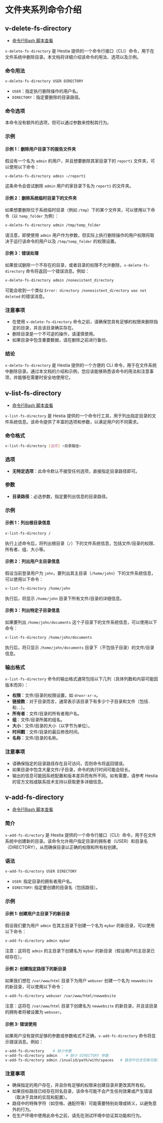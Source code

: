# 文件夹系列命令介绍

## v-delete-fs-directory

* [命令行Bash 脚本查看](https://hestiamb.org/bin/v-delete-fs-directory)

`v-delete-fs-directory` 是 Hestia 提供的一个命令行接口（CLI）命令，用于在文件系统中删除目录。本文档将详细介绍该命令的用法、选项以及示例。

### 命令用法

```bash
v-delete-fs-directory USER DIRECTORY
```

- `USER`：指定执行删除操作的用户名。
- `DIRECTORY`：指定要删除的目录路径。

### 命令选项

本命令没有额外的选项，但可以通过参数来控制其行为。

### 示例

#### 示例 1：删除用户目录下的报告文件夹

假设有一个名为 `admin` 的用户，并且想要删除其家目录下的 `report1` 文件夹，可以使用以下命令：

```bash
v-delete-fs-directory admin ~/report1
```

这条命令会尝试删除 `admin` 用户的家目录下名为 `report1` 的文件夹。

#### 示例 2：删除系统临时目录下的文件夹

如果想要删除位于系统临时目录（例如 `/tmp`）下的某个文件夹，可以使用以下命令（以 `temp_folder` 为例）：

```bash
v-delete-fs-directory admin /tmp/temp_folder
```

请注意，即使使用 `admin` 用户作为参数，但实际上执行删除操作的用户权限将取决于运行该命令的用户以及 `/tmp/temp_folder` 的权限设置。

#### 示例 3：错误处理

如果尝试删除一个不存在的目录，或者目录的权限不允许删除，`v-delete-fs-directory` 命令将返回一个错误消息。例如：

```bash
v-delete-fs-directory admin /nonexistent_directory
```

可能会收到一个类似 `Error: directory /nonexistent_directory was not deleted` 的错误消息。

### 注意事项

- 在使用 `v-delete-fs-directory` 命令之前，请确保您具有足够的权限来删除指定的目录，并且该目录确实存在。
- 删除目录是一个不可逆的操作，请谨慎使用。
- 如果目录中包含重要数据，请在删除之前进行备份。

### 结论

`v-delete-fs-directory` 是 Hestia 提供的一个方便的 CLI 命令，用于在文件系统中删除目录。通过本文档的介绍和示例，您应该能够熟悉该命令的用法和注意事项，并能够在需要时安全地使用它。

## v-list-fs-directory

* [命令行Bash 脚本查看](https://hestiamb.org/bin/v-list-fs-directory)

`v-list-fs-directory` 是 Hestia 提供的一个命令行工具，用于列出指定目录的文件系统信息。该命令提供了丰富的选项和参数，以满足用户的不同需求。

### 命令格式

```bash
v-list-fs-directory [选项] <目录路径>
```

### 选项

* **无特定选项**：此命令默认不接受任何选项，直接指定目录路径即可。

### 参数

* **目录路径**：必选参数，指定要列出信息的目录路径。

### 示例

#### 示例 1：列出根目录信息

```bash
v-list-fs-directory /
```

执行上述命令后，将列出根目录（`/`）下的文件系统信息，包括文件/目录的权限、所有者、组、大小等。

#### 示例 2：列出用户主目录信息

假设当前登录用户为 `john`，要列出其主目录（`/home/john`）下的文件系统信息，可以使用以下命令：

```bash
v-list-fs-directory /home/john
```

执行后，将显示 `/home/john` 目录下所有文件/目录的详细信息。

#### 示例 3：列出特定子目录信息

如果要列出 `/home/john/documents` 这个子目录下的文件系统信息，可以使用以下命令：

```bash
v-list-fs-directory /home/john/documents
```

执行后，将只显示 `/home/john/documents` 目录下（不包括子目录）的文件/目录信息。

### 输出格式

`v-list-fs-directory` 命令的输出格式通常包括以下几列（具体列数和内容可能因版本而异）：

* **权限**：文件/目录的权限设置，如 `drwxr-xr-x`。
* **链接数**：对于目录而言，通常表示该目录下有多少个子目录和文件（包括`.`和`..`）。
* **所有者**：文件/目录的所有者用户名。
* **组**：文件/目录所属的组名。
* **大小**：文件/目录的大小（以字节为单位）。
* **时间戳**：文件/目录的最后修改时间。
* **名称**：文件/目录的名称。

### 注意事项

* 请确保指定的目录路径存在且可访问，否则命令将返回错误。
* 如果目录中包含大量文件/子目录，命令的执行时间可能会较长。
* 输出的信息可能因系统配置和版本差异而有所不同。如有需要，请参考 Hestia 的官方文档或联系技术支持以获取更多详细信息。

## v-add-fs-directory

* [命令行Bash 脚本查看](https://hestiamb.org/bin/v-add-fs-directory)

### 简介

`v-add-fs-directory` 是 Hestia 提供的一个命令行接口（CLI）命令，用于在文件系统中创建新的目录。该命令允许用户指定目录的拥有者（USER）和目录名（DIRECTORY），从而确保目录以正确的权限和所有权创建。

### 语法

```bash
v-add-fs-directory USER DIRECTORY
```

* `USER`: 指定目录的拥有者用户名。
* `DIRECTORY`: 指定要创建的目录名（包括路径）。

### 示例

#### 示例 1: 创建用户主目录下的新目录

假设我们要为用户 `admin` 在其主目录下创建一个名为 `mybar` 的新目录，可以使用以下命令：

```bash
v-add-fs-directory admin mybar
```

注意：这将在 `admin` 的主目录下创建名为 `mybar` 的新目录（假设用户的主目录已经存在）。

#### 示例 2: 创建指定路径下的新目录

如果我们想在 `/var/www/html` 目录下为用户 `webuser` 创建一个名为 `newwebsite` 的新目录，可以使用以下命令：

```bash
v-add-fs-directory webuser /var/www/html/newwebsite
```

注意：这将在 `/var/www/html` 目录下创建名为 `newwebsite` 的新目录，并且该目录的拥有者将被设置为 `webuser`。

#### 示例 3: 错误使用

如果用户没有提供足够的参数或参数格式不正确，`v-add-fs-directory` 命令将显示错误消息。例如：

```bash
v-add-fs-directory    # 缺少参数
v-add-fs-directory admin    # 缺少 DIRECTORY 参数
v-add-fs-directory admin /invalid/path/with/spaces   # 路径中包含空格可能会导致问题（取决于 shell 的行为）
```

### 注意事项

* 确保指定的用户存在，并且你有足够的权限来创建目录并更改其所有权。
* 如果目标路径已经存在同名目录，该命令可能不会产生任何效果或产生错误（取决于具体的实现和配置）。
* 路径中的特殊字符（如空格、通配符等）可能需要特别处理或转义，以避免意外的行为。
* 在生产环境中使用此命令之前，请先在测试环境中验证其功能和行为。